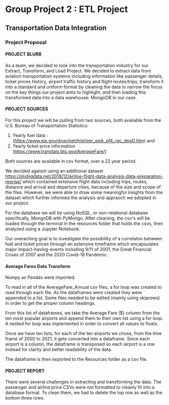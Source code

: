 # Group Project 2 : ETL Project
## Transportation Data Integration 

### Project Proposal

#### PROJECT BLURB

As a team, we decided to look into the transportation industry for our Extract, Transform, and Load Project. We decided to extract data from aviation transportation systems including information like passenger details, ticket prices history, airport traffic history and flight routes/trips, transform it into a standard and uniform format by cleaning the data to narrow the focus on the key things our project aims to highlight, and then loading this transformed data into a data warehouse: MongoDB in our case. 

#### PROJECT SOURCES

For this project we will be pulling from two sources, both available from the U.S. Bureau of Transportation Statistics: 
1. Yearly fuel data : (https://www.eia.gov/dnav/pet/hist/eer_epjk_pf4_rgc_dpgD.htm) and
2. Yearly ticket price information (https://www.transtats.bts.gov/AverageFare/)

Both sources are available in csv format, over a 22 year period. 

We decided agaisnt using an additional dataset https://diybigdata.net/2019/12/airline-flight-data-analysis-data-preparation-reprise/ which contained extensive flight data including trips, routes, distance and arrival and departure cities, because of the size and scope of the files. However, we were able to draw some meaningful insights from the dataset which further informed the analysis and appraoch we adopted in our project. 

For the database we will be using NoSQL, or non-relational database specifically, MongoDB with PyMongo. After cleaning, the csv's will be loaded through the terminal in the resources folder that holds the csvs, then analyzed using a Jupyter Notebook. 

Our overaching goal is to investigate the possibility of a correlaton between fuel and ticket prices through an extensive timeframe which encapsulates major impact-having-events including 9/11 of 2001, the Great Financial Crises of 2007 and the  2020 Covid-19 Pandemic.

#### Average Fares Data Transform

Numpy as Pandas were imported.

To read in all of the AverageFare_Annual csv files, a for loop was created to read through each file. As the dataframes were created they were appended to a list. Some files needed to be edited (mainly using skiprows) in order to get the proper column headings. 

From this list of dataframes, we take the Average Fare ($) column from the ten most popular airports and append them to their own list using a for loop. A nested for loop was implemented in order to convert all values to floats. 

Once we have ten lists, for each of the ten airports we chose, from the time frame of 2000 to 2021, it gets converted into a dataframe. Since each airport is a column, the dataframe is transposed so each airport is a row instead for clarity and better readability of the data.

The dataframe is then exported to the Resources folder as a csv file. 

#### PROJECT REPORT

There were several challenges in extracting and transforming the data. 
The passenger and airline price CSVs were not formatted to cleanly fit into a database format. To clean them, we had to delete the top row as well as the bottom three rows. 

